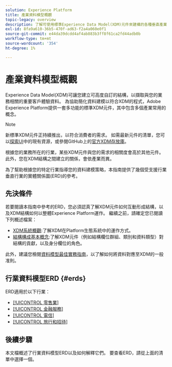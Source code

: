 ```yaml
---
solution: Experience Platform
title: 產業資料模型概觀
topic-legacy: overview
description: 了解可使用標準Experience Data Model(XDM)元件來建構的各種垂直產業的標準化資料模型。
exl-id: 8fa9a610-36b5-470f-ad63-f2a4a060e0f1
source-git-commit: e44da39dcdd4af4ab883b3ff8f61ca2fd44adb0b
workflow-type: tm+mt
source-wordcount: '354'
ht-degree: 1%

---
```


# 產業資料模型概觀

Experience Data Model(XDM)可讓您建立可高度自訂的結構，以擷取與您的業務相關的重要客戶體驗資料。 為協助簡化資料建模以符合XDM的程式，Adobe Experience Platform提供一套多功能的標準XDM元件，其中包含多個產業常用的概念。

>[!NOTE]
>
>新標準XDM元件正持續推出，以符合消費者的需求。 如需最新元件的清單，您可以[探索UI](../../ui/explore.md)中的現有資源，或參閱GitHub上的[官方XDM存放庫](https://github.com/adobe/xdm/tree/master/components)。

根據您的業務所在的行業，某些XDM元件與您的需求的相關度會高於其他元件。 此外，您在XDM結構之間建立的關係，會依產業而異。

為了幫助根據您的特定行業指導您的資料建模策略，本指南提供了幾個受支援行業垂直行業的實體關係圖(ERD)的參考。

## 先決條件

若要閱讀本指南中參考的ERD，您必須認真了解XDM元件如何互動形成結構，以及XDM結構如何以整體Experience Platform運作。 繼續之前，請確定您已閱讀下列概述檔案：

* [XDM系統概觀](../../home.md):了解XDM在Platform生態系統中的運作方式。
* [結構構成基本概念](../../schema/composition.md):了解XDM元件（例如結構欄位群組、類別和資料類型）對結構的貢獻，以及身分欄位的角色。

此外，建議您檢閱[資料模型最佳實務指南](../../schema/best-practices.md)，以了解如何將資料對應至XDM的一般准則。

## 行業資料模型ERD {#erds}

ERD適用於以下行業：

* [[!UICONTROL 零售業]](./retail.md)
* [[!UICONTROL 金融服務]](./financial.md)
* [[!UICONTROL 電信]](./telecom.md)
* [[!UICONTROL 旅行和招待]](./travel-hospitality.md)

## 後續步驟

本文檔概述了行業資料模型ERD以及如何解釋它們。 要查看ERD，請從上面的清單中選擇一個。
